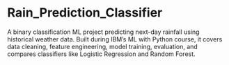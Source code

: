 # Rain_Prediction_Classifier
A binary classification ML project predicting next-day rainfall using historical weather data. Built during IBM’s ML with Python course, it covers data cleaning, feature engineering, model training, evaluation, and compares classifiers like Logistic Regression and Random Forest.
